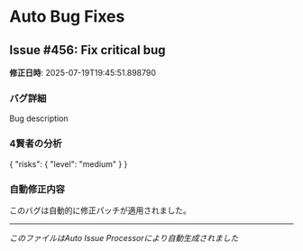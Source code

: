 # Auto Bug Fixes

## Issue #456: Fix critical bug

**修正日時**: 2025-07-19T19:45:51.898790

### バグ詳細
Bug description

### 4賢者の分析
{
  "risks": {
    "level": "medium"
  }
}

### 自動修正内容
このバグは自動的に修正パッチが適用されました。

---
*このファイルはAuto Issue Processorにより自動生成されました*

